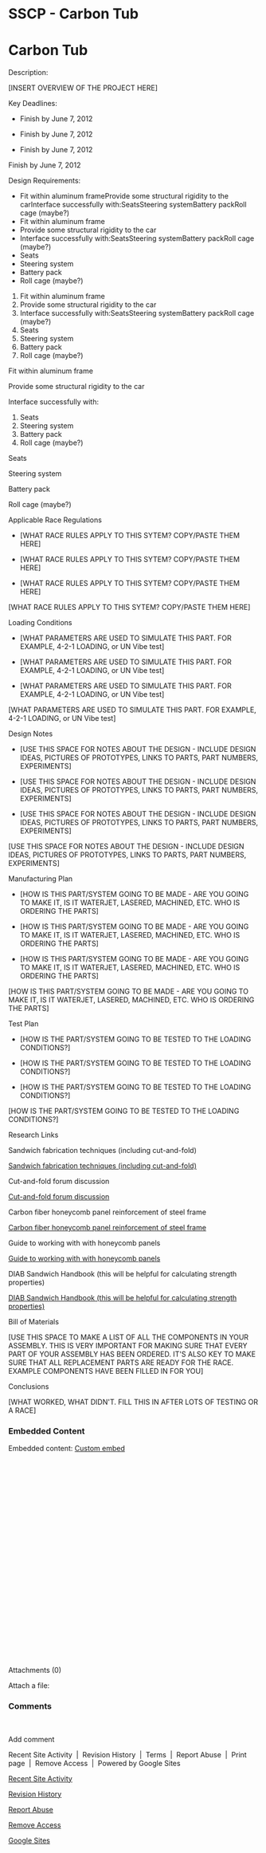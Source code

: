 # SSCP - Carbon Tub

# Carbon Tub

Description: 

[INSERT OVERVIEW OF THE PROJECT HERE]

Key Deadlines:

* Finish by June 7, 2012
* Finish by June 7, 2012

* Finish by June 7, 2012

Finish by June 7, 2012

Design Requirements:

* Fit within aluminum frameProvide some structural rigidity to the carInterface successfully with:SeatsSteering systemBattery packRoll cage (maybe?)
* Fit within aluminum frame
* Provide some structural rigidity to the car
* Interface successfully with:SeatsSteering systemBattery packRoll cage (maybe?)
* Seats
* Steering system
* Battery pack
* Roll cage (maybe?)

1. Fit within aluminum frame
2. Provide some structural rigidity to the car
3. Interface successfully with:SeatsSteering systemBattery packRoll cage (maybe?)
4. Seats
5. Steering system
6. Battery pack
7. Roll cage (maybe?)

Fit within aluminum frame

Provide some structural rigidity to the car

Interface successfully with:

1. Seats
2. Steering system
3. Battery pack
4. Roll cage (maybe?)

Seats

Steering system

Battery pack

Roll cage (maybe?)

Applicable Race Regulations

* [WHAT RACE RULES APPLY TO THIS SYTEM? COPY/PASTE THEM HERE]
* [WHAT RACE RULES APPLY TO THIS SYTEM? COPY/PASTE THEM HERE]

* [WHAT RACE RULES APPLY TO THIS SYTEM? COPY/PASTE THEM HERE]

[WHAT RACE RULES APPLY TO THIS SYTEM? COPY/PASTE THEM HERE]

Loading Conditions

* [WHAT PARAMETERS ARE USED TO SIMULATE THIS PART. FOR EXAMPLE, 4-2-1 LOADING, or UN Vibe test]
* [WHAT PARAMETERS ARE USED TO SIMULATE THIS PART. FOR EXAMPLE, 4-2-1 LOADING, or UN Vibe test]

* [WHAT PARAMETERS ARE USED TO SIMULATE THIS PART. FOR EXAMPLE, 4-2-1 LOADING, or UN Vibe test]

[WHAT PARAMETERS ARE USED TO SIMULATE THIS PART. FOR EXAMPLE, 4-2-1 LOADING, or UN Vibe test]

Design Notes

* [USE THIS SPACE FOR NOTES ABOUT THE DESIGN - INCLUDE DESIGN IDEAS, PICTURES OF PROTOTYPES, LINKS TO PARTS, PART NUMBERS, EXPERIMENTS]
* [USE THIS SPACE FOR NOTES ABOUT THE DESIGN - INCLUDE DESIGN IDEAS, PICTURES OF PROTOTYPES, LINKS TO PARTS, PART NUMBERS, EXPERIMENTS]

* [USE THIS SPACE FOR NOTES ABOUT THE DESIGN - INCLUDE DESIGN IDEAS, PICTURES OF PROTOTYPES, LINKS TO PARTS, PART NUMBERS, EXPERIMENTS]

[USE THIS SPACE FOR NOTES ABOUT THE DESIGN - INCLUDE DESIGN IDEAS, PICTURES OF PROTOTYPES, LINKS TO PARTS, PART NUMBERS, EXPERIMENTS]

Manufacturing Plan

* [HOW IS THIS PART/SYSTEM GOING TO BE MADE - ARE YOU GOING TO MAKE IT, IS IT WATERJET, LASERED, MACHINED, ETC. WHO IS ORDERING THE PARTS]
* [HOW IS THIS PART/SYSTEM GOING TO BE MADE - ARE YOU GOING TO MAKE IT, IS IT WATERJET, LASERED, MACHINED, ETC. WHO IS ORDERING THE PARTS]

* [HOW IS THIS PART/SYSTEM GOING TO BE MADE - ARE YOU GOING TO MAKE IT, IS IT WATERJET, LASERED, MACHINED, ETC. WHO IS ORDERING THE PARTS]

[HOW IS THIS PART/SYSTEM GOING TO BE MADE - ARE YOU GOING TO MAKE IT, IS IT WATERJET, LASERED, MACHINED, ETC. WHO IS ORDERING THE PARTS]

Test Plan

* [HOW IS THE PART/SYSTEM GOING TO BE TESTED TO THE LOADING CONDITIONS?]
* [HOW IS THE PART/SYSTEM GOING TO BE TESTED TO THE LOADING CONDITIONS?]

* [HOW IS THE PART/SYSTEM GOING TO BE TESTED TO THE LOADING CONDITIONS?]

[HOW IS THE PART/SYSTEM GOING TO BE TESTED TO THE LOADING CONDITIONS?]

Research Links

Sandwich fabrication techniques (including cut-and-fold)

[Sandwich fabrication techniques (including cut-and-fold)](http://www.hexcel.com/Resources/DataSheets/Brochure-Data-Sheets/Sandwich_Panel_Fabrication_Technology.pdf)

Cut-and-fold forum discussion

[Cut-and-fold forum discussion](http://fsae.com/eve/forums/a/tpc/f/125607348/m/31010882711)

Carbon fiber honeycomb panel reinforcement of steel frame

[Carbon fiber honeycomb panel reinforcement of steel frame](http://www.firearmz.com/user/SAE_983055.pdf)

Guide to working with with honeycomb panels

[Guide to working with with honeycomb panels](http://www.davesevs.com/honeycomb.htm)

DIAB Sandwich Handbook (this will be helpful for calculating strength properties)

[DIAB Sandwich Handbook (this will be helpful for calculating strength properties)](http://www.diabgroup.com/europe/literature/e_pdf_files/man_pdf/sandwich_hb.pdf)

Bill of Materials

[USE THIS SPACE TO MAKE A LIST OF ALL THE COMPONENTS IN YOUR ASSEMBLY. THIS IS VERY IMPORTANT FOR MAKING SURE THAT EVERY PART OF YOUR ASSEMBLY HAS BEEN ORDERED. IT'S ALSO KEY TO MAKE SURE THAT ALL REPLACEMENT PARTS ARE READY FOR THE RACE. EXAMPLE COMPONENTS HAVE BEEN FILLED IN FOR YOU]

Conclusions

[WHAT WORKED, WHAT DIDN'T. FILL THIS IN AFTER LOTS OF TESTING OR A RACE]

### Embedded Content

Embedded content: [Custom embed]()

<iframe width="100%" height="400" src="" frameborder="0"></iframe>

Attachments (0)

Attach a file: 

### Comments

[](#h.pnpjktqc8kzi)

 

Add comment

Recent Site Activity  |  Revision History  |  Terms  |  Report Abuse  |  Print page  |  Remove Access  |  Powered by Google Sites

[Recent Site Activity](https://sites.google.com/site/susolarcar/system/app/pages/recentChanges)

[Revision History](https://sites.google.com/site/susolarcar/system/app/pages/admin/revisions?wuid=wuid:gx:b9f17ea90edc74a)

[Report Abuse](https://sites.google.com/site/susolarcar/system/app/pages/reportAbuse?src=/home/mechanical/suspension)

[Remove Access](https://sites.google.com/site/susolarcar/system/app/pages/removeAccess)

[Google Sites](http://sites.google.com/)

